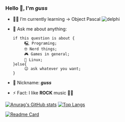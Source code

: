 ### Hello 🖖, I'm _guss_


- 🧑‍🎓 I’m currently learning                                                                    -> Object Pascal
   ![delphi](https://github.com/user-attachments/assets/ad279ae0-f6b4-4245-bf3e-f76ea4a0fefd) 

- 💬 Ask me about anything: 
    ```
    if this question is about {
         🖳 Programing;
         🤓 Nerd things;
         🎮 Games in general; 
         🐧 Linux;
    }else{
         😉 ask whatever you want;
    }
     ```

- 👾 Nickname: **_guss_**
- ⚡ Fact: I like **ROCK** music 🤘🎸   

[![Anurag's GitHub stats](https://github-readme-stats.vercel.app/api?username=Gustavo-Firmino&count_private=true&show_icons=true$&theme=dracula)](https://github.com/Gustavo-Firmino?tab=repositories)
[![Top Langs](https://github-readme-stats.vercel.app/api/top-langs/?username=Gustavo-Firmino&theme=dracula&langs_count=8&layout=compact)](https://github.com/Gustavo-Firmino?tab=repositories)

[![Readme Card](https://github-readme-stats.vercel.app/api/pin/?username=Gustavo-Firmino&repo=TCC&theme=dracula)](https://github.com/Gustavo-Firmino/TCC)
